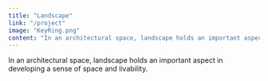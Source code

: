 ```yaml
---
title: "Landscape"
link: "/project"
image: "KeyRing.png"
content: "In an architectural space, landscape holds an important aspect in developing a sense of space and livability."
---
```


In an architectural space, landscape holds an important aspect in developing a sense of space and livability.
